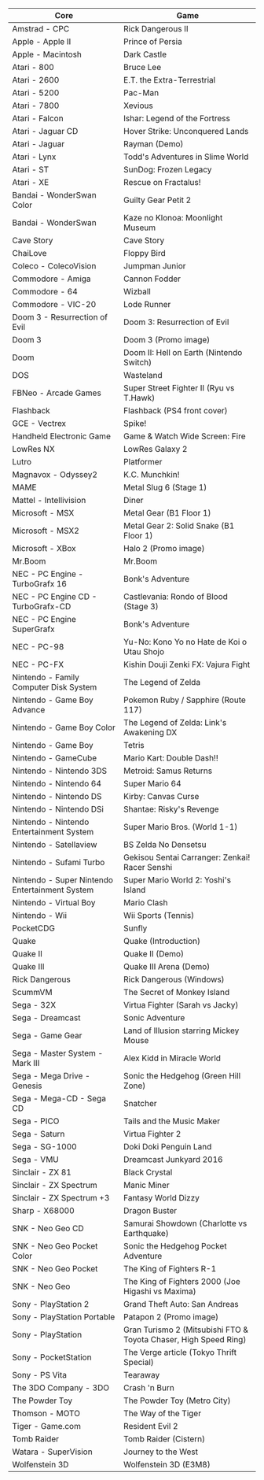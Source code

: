 Core | Game
---- | ----
Amstrad - CPC | Rick Dangerous II
Apple - Apple II | Prince of Persia
Apple - Macintosh | Dark Castle
Atari - 800 | Bruce Lee
Atari - 2600 | E.T. the Extra-Terrestrial
Atari - 5200 | Pac-Man
Atari - 7800 | Xevious
Atari - Falcon | Ishar: Legend of the Fortress
Atari - Jaguar CD | Hover Strike: Unconquered Lands
Atari - Jaguar | Rayman (Demo)
Atari - Lynx | Todd's Adventures in Slime World
Atari - ST | SunDog: Frozen Legacy
Atari - XE | Rescue on Fractalus!
Bandai - WonderSwan Color | Guilty Gear Petit 2
Bandai - WonderSwan | Kaze no Klonoa: Moonlight Museum
Cave Story | Cave Story
ChaiLove | Floppy Bird
Coleco - ColecoVision | Jumpman Junior
Commodore - Amiga | Cannon Fodder
Commodore - 64 | Wizball
Commodore - VIC-20 | Lode Runner
Doom 3 - Resurrection of Evil | Doom 3: Resurrection of Evil
Doom 3 | Doom 3 (Promo image)
Doom | Doom II: Hell on Earth (Nintendo Switch)
DOS | Wasteland
FBNeo - Arcade Games | Super Street Fighter II (Ryu vs T.Hawk)
Flashback | Flashback (PS4 front cover)
GCE - Vectrex | Spike!
Handheld Electronic Game | Game & Watch Wide Screen: Fire
LowRes NX | LowRes Galaxy 2
Lutro | Platformer
Magnavox - Odyssey2 | K.C. Munchkin!
MAME | Metal Slug 6 (Stage 1)
Mattel - Intellivision | Diner
Microsoft - MSX | Metal Gear (B1 Floor 1)
Microsoft - MSX2 | Metal Gear 2: Solid Snake (B1 Floor 1)
Microsoft - XBox | Halo 2 (Promo image)
Mr.Boom | Mr.Boom
NEC - PC Engine - TurboGrafx 16 | Bonk's Adventure
NEC - PC Engine CD - TurboGrafx-CD | Castlevania: Rondo of Blood (Stage 3)
NEC - PC Engine SuperGrafx | Bonk's Adventure
NEC - PC-98 | Yu-No: Kono Yo no Hate de Koi o Utau Shojo
NEC - PC-FX | Kishin Douji Zenki FX: Vajura Fight
Nintendo - Family Computer Disk System | The Legend of Zelda
Nintendo - Game Boy Advance | Pokemon Ruby / Sapphire (Route 117)
Nintendo - Game Boy Color | The Legend of Zelda: Link's Awakening DX
Nintendo - Game Boy | Tetris
Nintendo - GameCube | Mario Kart: Double Dash!!
Nintendo - Nintendo 3DS | Metroid: Samus Returns
Nintendo - Nintendo 64 | Super Mario 64
Nintendo - Nintendo DS | Kirby: Canvas Curse
Nintendo - Nintendo DSi | Shantae: Risky's Revenge
Nintendo - Nintendo Entertainment System | Super Mario Bros. (World 1-1)
Nintendo - Satellaview | BS Zelda No Densetsu
Nintendo - Sufami Turbo | Gekisou Sentai Carranger: Zenkai! Racer Senshi
Nintendo - Super Nintendo Entertainment System | Super Mario World 2: Yoshi's Island
Nintendo - Virtual Boy | Mario Clash
Nintendo - Wii | Wii Sports (Tennis)
PocketCDG | Sunfly
Quake | Quake (Introduction)
Quake II | Quake II (Demo)
Quake III | Quake III Arena (Demo)
Rick Dangerous | Rick Dangerous (Windows)
ScummVM | The Secret of Monkey Island
Sega - 32X | Virtua Fighter (Sarah vs Jacky)
Sega - Dreamcast | Sonic Adventure
Sega - Game Gear | Land of Illusion starring Mickey Mouse
Sega - Master System - Mark III | Alex Kidd in Miracle World
Sega - Mega Drive - Genesis | Sonic the Hedgehog (Green Hill Zone)
Sega - Mega-CD - Sega CD | Snatcher
Sega - PICO | Tails and the Music Maker
Sega - Saturn | Virtua Fighter 2
Sega - SG-1000 | Doki Doki Penguin Land
Sega - VMU | Dreamcast Junkyard 2016
Sinclair - ZX 81 | Black Crystal
Sinclair - ZX Spectrum | Manic Miner
Sinclair - ZX Spectrum +3 | Fantasy World Dizzy
Sharp - X68000 | Dragon Buster
SNK - Neo Geo CD | Samurai Showdown (Charlotte vs Earthquake)
SNK - Neo Geo Pocket Color | Sonic the Hedgehog Pocket Adventure
SNK - Neo Geo Pocket | The King of Fighters R-1
SNK - Neo Geo | The King of Fighters 2000 (Joe Higashi vs Maxima)
Sony - PlayStation 2 | Grand Theft Auto: San Andreas
Sony - PlayStation Portable | Patapon 2 (Promo image)
Sony - PlayStation | Gran Turismo 2 (Mitsubishi FTO & Toyota Chaser, High Speed Ring)
Sony - PocketStation | The Verge article (Tokyo Thrift Special)
Sony - PS Vita | Tearaway
The 3DO Company - 3DO | Crash 'n Burn
The Powder Toy | The Powder Toy (Metro City)
Thomson - MOTO | The Way of the Tiger
Tiger - Game.com | Resident Evil 2
Tomb Raider | Tomb Raider (Cistern)
Watara - SuperVision | Journey to the West
Wolfenstein 3D | Wolfenstein 3D (E3M8)